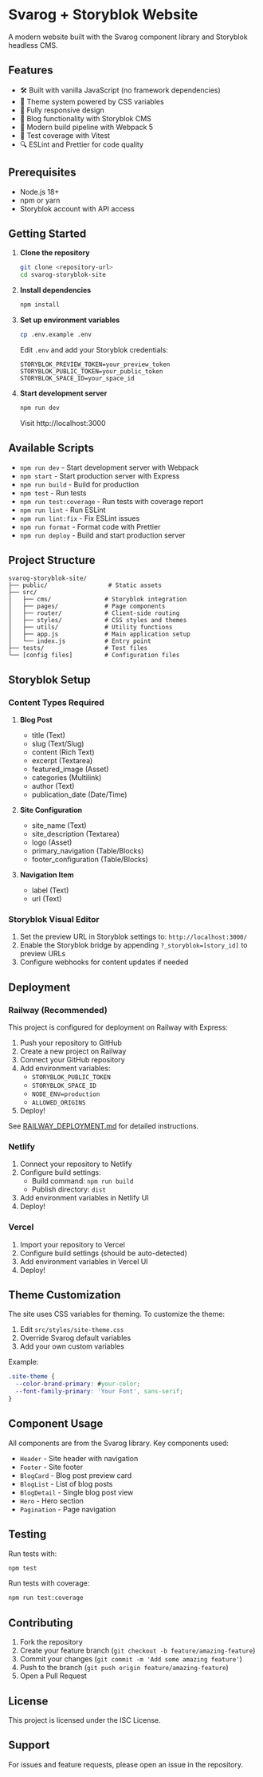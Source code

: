 # Svarog + Storyblok Website

A modern website built with the Svarog component library and Storyblok headless CMS.

## Features

- 🛠️ Built with vanilla JavaScript (no framework dependencies)
- 🎨 Theme system powered by CSS variables
- 📱 Fully responsive design
- 📝 Blog functionality with Storyblok CMS
- 🚀 Modern build pipeline with Webpack 5
- 🧪 Test coverage with Vitest
- 🔍 ESLint and Prettier for code quality

## Prerequisites

- Node.js 18+ 
- npm or yarn
- Storyblok account with API access

## Getting Started

1. **Clone the repository**
   ```bash
   git clone <repository-url>
   cd svarog-storyblok-site
   ```

2. **Install dependencies**
   ```bash
   npm install
   ```

3. **Set up environment variables**
   ```bash
   cp .env.example .env
   ```
   
   Edit `.env` and add your Storyblok credentials:
   ```
   STORYBLOK_PREVIEW_TOKEN=your_preview_token
   STORYBLOK_PUBLIC_TOKEN=your_public_token
   STORYBLOK_SPACE_ID=your_space_id
   ```

4. **Start development server**
   ```bash
   npm run dev
   ```
   
   Visit http://localhost:3000

## Available Scripts

- `npm run dev` - Start development server with Webpack
- `npm start` - Start production server with Express
- `npm run build` - Build for production
- `npm test` - Run tests
- `npm run test:coverage` - Run tests with coverage report
- `npm run lint` - Run ESLint
- `npm run lint:fix` - Fix ESLint issues
- `npm run format` - Format code with Prettier
- `npm run deploy` - Build and start production server

## Project Structure

```
svarog-storyblok-site/
├── public/                 # Static assets
├── src/
│   ├── cms/               # Storyblok integration
│   ├── pages/             # Page components
│   ├── router/            # Client-side routing
│   ├── styles/            # CSS styles and themes
│   ├── utils/             # Utility functions
│   ├── app.js             # Main application setup
│   └── index.js           # Entry point
├── tests/                 # Test files
└── [config files]         # Configuration files
```

## Storyblok Setup

### Content Types Required

1. **Blog Post**
   - title (Text)
   - slug (Text/Slug)
   - content (Rich Text)
   - excerpt (Textarea)
   - featured_image (Asset)
   - categories (Multilink)
   - author (Text)
   - publication_date (Date/Time)

2. **Site Configuration**
   - site_name (Text)
   - site_description (Textarea)
   - logo (Asset)
   - primary_navigation (Table/Blocks)
   - footer_configuration (Table/Blocks)

3. **Navigation Item**
   - label (Text)
   - url (Text)

### Storyblok Visual Editor

1. Set the preview URL in Storyblok settings to: `http://localhost:3000/`
2. Enable the Storyblok bridge by appending `?_storyblok=[story_id]` to preview URLs
3. Configure webhooks for content updates if needed

## Deployment

### Railway (Recommended)

This project is configured for deployment on Railway with Express:

1. Push your repository to GitHub
2. Create a new project on Railway
3. Connect your GitHub repository
4. Add environment variables:
   - `STORYBLOK_PUBLIC_TOKEN`
   - `STORYBLOK_SPACE_ID`
   - `NODE_ENV=production`
   - `ALLOWED_ORIGINS`
5. Deploy!

See [RAILWAY_DEPLOYMENT.md](./RAILWAY_DEPLOYMENT.md) for detailed instructions.

### Netlify

1. Connect your repository to Netlify
2. Configure build settings:
   - Build command: `npm run build`
   - Publish directory: `dist`
3. Add environment variables in Netlify UI
4. Deploy!

### Vercel

1. Import your repository to Vercel
2. Configure build settings (should be auto-detected)
3. Add environment variables in Vercel UI
4. Deploy!

## Theme Customization

The site uses CSS variables for theming. To customize the theme:

1. Edit `src/styles/site-theme.css`
2. Override Svarog default variables
3. Add your own custom variables

Example:
```css
.site-theme {
  --color-brand-primary: #your-color;
  --font-family-primary: 'Your Font', sans-serif;
}
```

## Component Usage

All components are from the Svarog library. Key components used:

- `Header` - Site header with navigation
- `Footer` - Site footer
- `BlogCard` - Blog post preview card
- `BlogList` - List of blog posts
- `BlogDetail` - Single blog post view
- `Hero` - Hero section
- `Pagination` - Page navigation

## Testing

Run tests with:
```bash
npm test
```

Run tests with coverage:
```bash
npm run test:coverage
```

## Contributing

1. Fork the repository
2. Create your feature branch (`git checkout -b feature/amazing-feature`)
3. Commit your changes (`git commit -m 'Add some amazing feature'`)
4. Push to the branch (`git push origin feature/amazing-feature`)
5. Open a Pull Request

## License

This project is licensed under the ISC License.

## Support

For issues and feature requests, please open an issue in the repository.